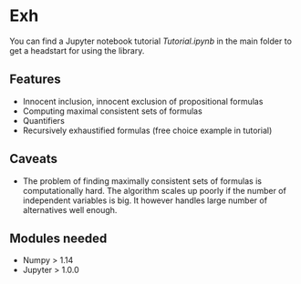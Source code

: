 # Exh

You can find a Jupyter notebook tutorial *Tutorial.ipynb* in the main folder to get a headstart for using the library.

## Features 

  - Innocent inclusion, innocent exclusion of propositional formulas
  - Computing maximal consistent sets of formulas
  - Quantifiers 
  - Recursively exhaustified formulas (free choice example in tutorial)
  
## Caveats
 
  - The problem of finding maximally consistent sets of formulas is computationally hard. The algorithm scales up poorly if the number of independent variables is big. It however handles large number of alternatives well enough.
  
## Modules needed

  - Numpy > 1.14 
  - Jupyter > 1.0.0

